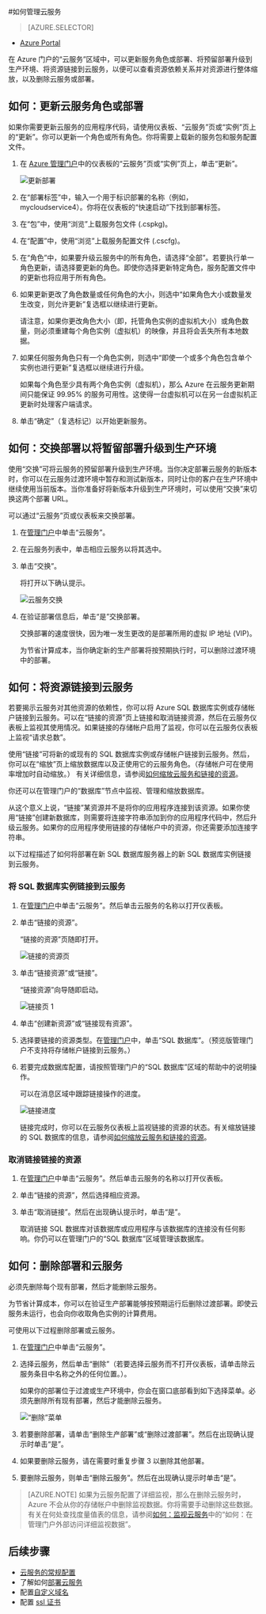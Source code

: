 <properties 
	pageTitle="如何管理云服务 | Windows Azure" 
	description="了解如何在 Azure 门户中管理云服务。" 
	services="cloud-services" 
	documentationCenter="" 
	authors="Thraka" 
	manager="timlt" 
	editor=""/>

<tags 
	ms.service="cloud-services" 
	ms.date="09/22/2015"
	wacn.date="11/12/2015"/>





#如何管理云服务

> [AZURE.SELECTOR]
- [Azure Portal](/documentation/articles/cloud-services-how-to-manage)

在 Azure 门户的“云服务”区域中，可以更新服务角色或部署、将预留部署升级到生产环境、将资源链接到云服务，以便可以查看资源依赖关系并对资源进行整体缩放，以及删除云服务或部署。


## 如何：更新云服务角色或部署

如果你需要更新云服务的应用程序代码，请使用仪表板、“云服务”页或“实例”页上的“更新”。你可以更新一个角色或所有角色。你将需要上载新的服务包和服务配置文件。

1. 在 [Azure 管理门户](https://manage.windowsazure.cn/)中的仪表板的“云服务”页或“实例”页上，单击“更新”。

	![更新部署](./media/cloud-services-how-to-manage/CloudServices_UpdateDeployment.png)

2. 在“部署标签”中，输入一个用于标识部署的名称（例如，mycloudservice4）。你将在仪表板的“快速启动”下找到部署标签。

3. 在“包”中，使用“浏览”上载服务包文件 (.cspkg)。

4. 在“配置”中，使用“浏览”上载服务配置文件 (.cscfg)。

5. 在“角色”中，如果要升级云服务中的所有角色，请选择“全部”。若要执行单一角色更新，请选择要更新的角色。即使你选择更新特定角色，服务配置文件中的更新也将应用于所有角色。

6. 如果更新更改了角色数量或任何角色的大小，则选中“如果角色大小或数量发生改变，则允许更新”复选框以继续进行更新。

	请注意，如果你更改角色大小（即，托管角色实例的虚拟机大小）或角色数量，则必须重建每个角色实例（虚拟机）的映像，并且将会丢失所有本地数据。

7. 如果任何服务角色只有一个角色实例，则选中“即使一个或多个角色包含单个实例也进行更新”复选框以继续进行升级。

	如果每个角色至少具有两个角色实例（虚拟机），那么 Azure 在云服务更新期间只能保证 99.95% 的服务可用性。这使得一台虚拟机可以在另一台虚拟机正更新时处理客户端请求。

8. 单击“确定”（复选标记）以开始更新服务。



## 如何：交换部署以将暂留部署升级到生产环境

使用“交换”可将云服务的预留部署升级到生产环境。当你决定部署云服务的新版本时，你可以在云服务过渡环境中暂存和测试新版本，同时让你的客户在生产环境中继续使用当前版本。当你准备好将新版本升级到生产环境时，可以使用“交换”来切换这两个部署 URL。

可以通过“云服务”页或仪表板来交换部署。

1. 在[管理门户](https://manage.windowsazure.cn/)中单击“云服务”。

2. 在云服务列表中，单击相应云服务以将其选中。

3. 单击“交换”。

	将打开以下确认提示。

	![云服务交换](./media/cloud-services-how-to-manage/CloudServices_Swap.png)

4. 在验证部署信息后，单击“是”交换部署。

	交换部署的速度很快，因为唯一发生更改的是部署所用的虚拟 IP 地址 (VIP)。

	为节省计算成本，当你确定新的生产部署将按预期执行时，可以删除过渡环境中的部署。

## 如何：将资源链接到云服务

若要揭示云服务对其他资源的依赖性，你可以将 Azure SQL 数据库实例或存储帐户链接到云服务。可以在“链接的资源”页上链接和取消链接资源，然后在云服务仪表板上监视其使用情况。如果链接的存储帐户启用了监视，你可以在云服务仪表板上监视“请求总数”。

使用“链接”可将新的或现有的 SQL 数据库实例或存储帐户链接到云服务。然后，你可以在“缩放”页上缩放数据库以及正使用它的云服务角色。（存储帐户可在使用率增加时自动缩放。） 有关详细信息，请参阅[如何缩放云服务和链接的资源](/documentation/articles/cloud-services-how-to-scale)。

你还可以在管理门户的“数据库”节点中监视、管理和缩放数据库。

从这个意义上说，“链接”某资源并不是将你的应用程序连接到该资源。如果你使用“链接”创建新数据库，则需要将连接字符串添加到你的应用程序代码中，然后升级云服务。如果你的应用程序使用链接的存储帐户中的资源，你还需要添加连接字符串。

以下过程描述了如何将部署在新 SQL 数据库服务器上的新 SQL 数据库实例链接到云服务。

### 将 SQL 数据库实例链接到云服务

1. 在[管理门户](http://manage.windowsazure.cn/)中单击“云服务”。然后单击云服务的名称以打开仪表板。

2. 单击“链接的资源”。

	“链接的资源”页随即打开。

	![链接的资源页](./media/cloud-services-how-to-manage/CloudServices_LinkedResourcesPage.png)

3. 单击“链接资源”或“链接”。

	“链接资源”向导随即启动。

	![链接页 1](./media/cloud-services-how-to-manage/CloudServices_LinkedResources_LinkPage1.png)

4. 单击“创建新资源”或“链接现有资源”。

5. 选择要链接的资源类型。在[管理门户](http://manage.windowsazure.cn/)中，单击“SQL 数据库”。（预览版管理门户不支持将存储帐户链接到云服务。）

6. 若要完成数据库配置，请按照管理门户的“SQL 数据库”区域的帮助中的说明操作。

	可以在消息区域中跟踪链接操作的进度。

	![链接进度](./media/cloud-services-how-to-manage/CloudServices_LinkedResources_LinkProgress.png)

	链接完成时，你可以在云服务仪表板上监视链接的资源的状态。有关缩放链接的 SQL 数据库的信息，请参阅[如何缩放云服务和链接的资源](/documentation/articles/cloud-services-how-to-scale)。

### 取消链接链接的资源

1. 在[管理门户](http://manage.windowsazure.cn/)中单击“云服务”。然后单击云服务的名称以打开仪表板。

2. 单击“链接的资源”，然后选择相应资源。

3. 单击“取消链接”。然后在出现确认提示时，单击“是”。

	取消链接 SQL 数据库对该数据库或应用程序与该数据库的连接没有任何影响。你仍可以在管理门户的“SQL 数据库”区域管理该数据库。



## 如何：删除部署和云服务

必须先删除每个现有部署，然后才能删除云服务。

为节省计算成本，你可以在验证生产部署能够按预期运行后删除过渡部署。即使云服务未运行，也会向你收取角色实例的计算费用。

可使用以下过程删除部署或云服务。 

1. 在[管理门户](http://manage.windowsazure.cn/)中单击“云服务”。

2. 选择云服务，然后单击“删除”（若要选择云服务而不打开仪表板，请单击除云服务条目中名称之外的任何位置。）。

	如果你的部署位于过渡或生产环境中，你会在窗口底部看到如下选择菜单。必须先删除所有现有部署，然后才能删除云服务。

	![“删除”菜单](./media/cloud-services-how-to-manage/CloudServices_DeleteMenu.png)


3. 若要删除部署，请单击“删除生产部署”或“删除过渡部署”。然后在出现确认提示时单击“是”。

4. 如果要删除云服务，请在需要时重复步骤 3 以删除其他部署。

5. 要删除云服务，则单击“删除云服务”。然后在出现确认提示时单击“是”。

> [AZURE.NOTE]
> 如果为云服务配置了详细监视，那么在删除云服务时，Azure 不会从你的存储帐户中删除监视数据。你将需要手动删除这些数据。有关在何处查找度量值表的信息，请参阅<a href="/documentation/articles/cloud-services-how-to-monitor">如何：监视云服务</a>中的“如何：在管理门户外部访问详细监视数据”。


## 后续步骤

 * [云服务的常规配置](/documentation/articles/cloud-services-how-to-configure)
* 了解如何[部署云服务](/documentation/articles/cloud-services-how-to-create-deploy)
* 配置[自定义域名](/documentation/articles/cloud-services-custom-domain-name)
* 配置 [ssl 证书](/documentation/articles/cloud-services-configure-ssl-certificate)

<!---HONumber=79-->